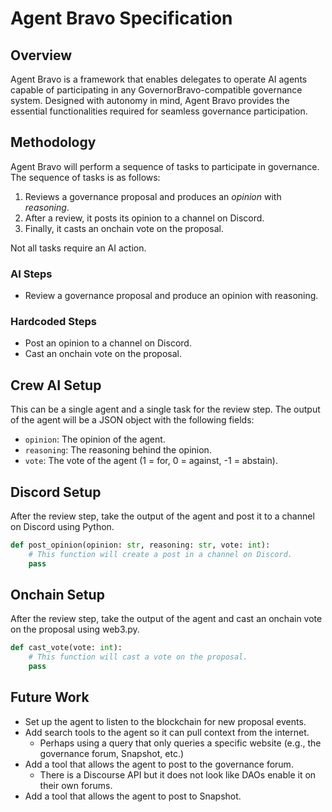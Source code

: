 # Agent Bravo Specification

## Overview

Agent Bravo is a framework that enables delegates to operate AI agents capable of participating in any GovernorBravo-compatible governance system. Designed with autonomy in mind, Agent Bravo provides the essential functionalities required for seamless governance participation.

## Methodology
Agent Bravo will perform a sequence of tasks to participate in governance. The sequence of tasks is as follows:

1. Reviews a governance proposal and produces an _opinion_ with _reasoning_.
2. After a review, it posts its opinion to a channel on Discord.
3. Finally, it casts an onchain vote on the proposal.

Not all tasks require an AI action. 

### AI Steps
* Review a governance proposal and produce an opinion with reasoning.

### Hardcoded Steps
* Post an opinion to a channel on Discord.
* Cast an onchain vote on the proposal.

## Crew AI Setup
This can be a single agent and a single task for the review step. The output of the agent will be a JSON object with the following fields:

* `opinion`: The opinion of the agent.
* `reasoning`: The reasoning behind the opinion.
* `vote`: The vote of the agent (1 = for, 0 = against, -1 = abstain).

## Discord Setup
After the review step, take the output of the agent and post it to a channel on Discord using Python.

```python
def post_opinion(opinion: str, reasoning: str, vote: int):
    # This function will create a post in a channel on Discord.
    pass
```

## Onchain Setup
After the review step, take the output of the agent and cast an onchain vote on the proposal using web3.py.
```python
def cast_vote(vote: int):
    # This function will cast a vote on the proposal.
    pass
```

## Future Work
* Set up the agent to listen to the blockchain for new proposal events.
* Add search tools to the agent so it can pull context from the internet. 
    * Perhaps using a query that only queries a specific website (e.g., the governance forum, Snapshot, etc.)
* Add a tool that allows the agent to post to the governance forum.
    * There is a Discourse API but it does not look like DAOs enable it on their own forums.
* Add a tool that allows the agent to post to Snapshot.
